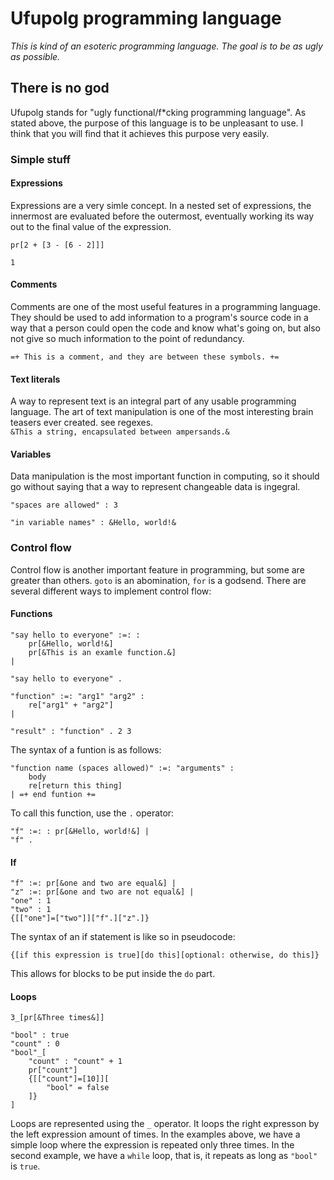 # Ufupolg programming language

*This is kind of an esoteric programming language.
The goal is to be as ugly as possible.*

## There is no god

Ufupolg stands for "ugly functional/f\*cking programming language".
As stated above, the purpose of this language is to be unpleasant to use.
I think that you will find that it achieves this purpose very easily.

### Simple stuff

#### Expressions

Expressions are a very simle concept. In a nested set of expressions, the
innermost are evaluated before the outermost, eventually working its way
out to the final value of the expression.

```
pr[2 + [3 - [6 - 2]]]
```

`1`

#### Comments

Comments are one of the most useful features in a programming language.
They should be used to add information to a program's source code in a way
that a person could open the code and know what's going on, but also not
give so much information to the point of redundancy.

`=+ This is a comment, and they are between these symbols. +=`

#### Text literals

A way to represent text is an integral part of any usable programming
language. The art of text manipulation is one of the most interesting
brain teasers ever created. see regexes.  
`&This a string, encapsulated between ampersands.&`

#### Variables

Data manipulation is the most important function in computing, so it
should go without saying that a way to represent changeable data is ingegral.

`"spaces are allowed" : 3`

`"in variable names" : &Hello, world!&`

### Control flow

Control flow is another important feature in programming, but some are
greater than others. `goto` is an abomination, `for` is a godsend. There are
several different ways to implement control flow:

#### Functions

```
"say hello to everyone" :=: :
    pr[&Hello, world!&]
    pr[&This is an examle function.&]
|

"say hello to everyone" .

"function" :=: "arg1" "arg2" :
    re["arg1" + "arg2"]
|

"result" : "function" . 2 3
```

The syntax of a funtion is as follows:

```
"function name (spaces allowed)" :=: "arguments" :
    body
    re[return this thing]
| =+ end funtion +=
```

To call this function, use the `.` operator:

```
"f" :=: : pr[&Hello, world!&] |
"f" .
```

#### If

```
"f" :=: pr[&one and two are equal&] |
"z" :=: pr[&one and two are not equal&] |
"one" : 1
"two" : 1
{[["one"]=["two"]]["f".]["z".]}
```

The syntax of an if statement is like so in pseudocode:

`{[if this expression is true][do this][optional: otherwise, do this]}`

This allows for blocks to be put inside the `do` part.

#### Loops

```
3_[pr[&Three times&]]

"bool" : true
"count" : 0
"bool"_[
    "count" : "count" + 1
    pr["count"]
    {[["count"]=[10]][
        "bool" = false
    ]}
]

```

Loops are represented using the `_` operator. It loops the right expresson
by the left expression amount of times. In the examples above, we have a
simple loop where the expression is repeated only three times. In the second
example, we have a `while` loop, that is, it repeats as long as `"bool"` is
`true`.